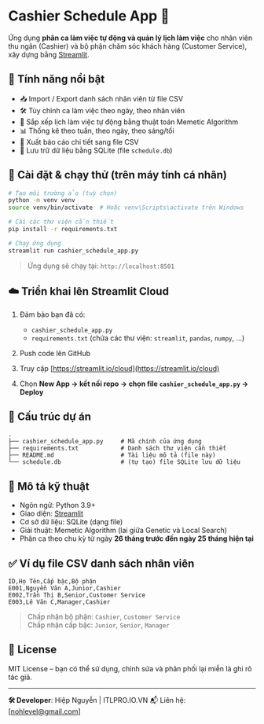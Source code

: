 
# Cashier Schedule App 🧮

Ứng dụng **phân ca làm việc tự động và quản lý lịch làm việc** cho nhân viên thu ngân (Cashier) và bộ phận chăm sóc khách hàng (Customer Service), xây dựng bằng [Streamlit](https://streamlit.io/).

## 🎯 Tính năng nổi bật

- 📥 Import / Export danh sách nhân viên từ file CSV
- 🛠️ Tùy chỉnh ca làm việc theo ngày, theo nhân viên
- 🧠 Sắp xếp lịch làm việc tự động bằng thuật toán Memetic Algorithm
- 📊 Thống kê theo tuần, theo ngày, theo sáng/tối
- 🧾 Xuất báo cáo chi tiết sang file CSV
- 💾 Lưu trữ dữ liệu bằng SQLite (file `schedule.db`)

## 🚀 Cài đặt & chạy thử (trên máy tính cá nhân)

```bash
# Tạo môi trường ảo (tuỳ chọn)
python -m venv venv
source venv/bin/activate  # Hoặc venv\Scripts\activate trên Windows

# Cài các thư viện cần thiết
pip install -r requirements.txt

# Chạy ứng dụng
streamlit run cashier_schedule_app.py
```

> Ứng dụng sẽ chạy tại: `http://localhost:8501`

## ☁️ Triển khai lên Streamlit Cloud

1. Đảm bảo bạn đã có:
   - `cashier_schedule_app.py`
   - `requirements.txt` (chứa các thư viện: `streamlit`, `pandas`, `numpy`, ...)

2. Push code lên GitHub

3. Truy cập [https://streamlit.io/cloud](https://streamlit.io/cloud)

4. Chọn **New App → kết nối repo → chọn file `cashier_schedule_app.py` → Deploy**

## 📁 Cấu trúc dự án

```
.
├── cashier_schedule_app.py     # Mã chính của ứng dụng
├── requirements.txt            # Danh sách thư viện cần thiết
├── README.md                   # Tài liệu mô tả (file này)
└── schedule.db                 # (tự tạo) file SQLite lưu dữ liệu
```

## 📌 Mô tả kỹ thuật

- Ngôn ngữ: Python 3.9+
- Giao diện: [Streamlit](https://streamlit.io)
- Cơ sở dữ liệu: SQLite (dạng file)
- Giải thuật: Memetic Algorithm (lai giữa Genetic và Local Search)
- Phân ca theo chu kỳ từ ngày **26 tháng trước đến ngày 25 tháng hiện tại**

## ✅ Ví dụ file CSV danh sách nhân viên

```csv
ID,Họ Tên,Cấp bậc,Bộ phận
E001,Nguyễn Văn A,Junior,Cashier
E002,Trần Thị B,Senior,Customer Service
E003,Lê Văn C,Manager,Cashier
```

> Chấp nhận bộ phận: `Cashier`, `Customer Service`  
> Chấp nhận cấp bậc: `Junior`, `Senior`, `Manager`

## 📄 License

MIT License – bạn có thể sử dụng, chỉnh sửa và phân phối lại miễn là ghi rõ tác giả.

---

**🛠️ Developer**: Hiệp Nguyễn | ITLPRO.IO.VN
📬 Liên hệ: [nohlevel@gmail.com]
